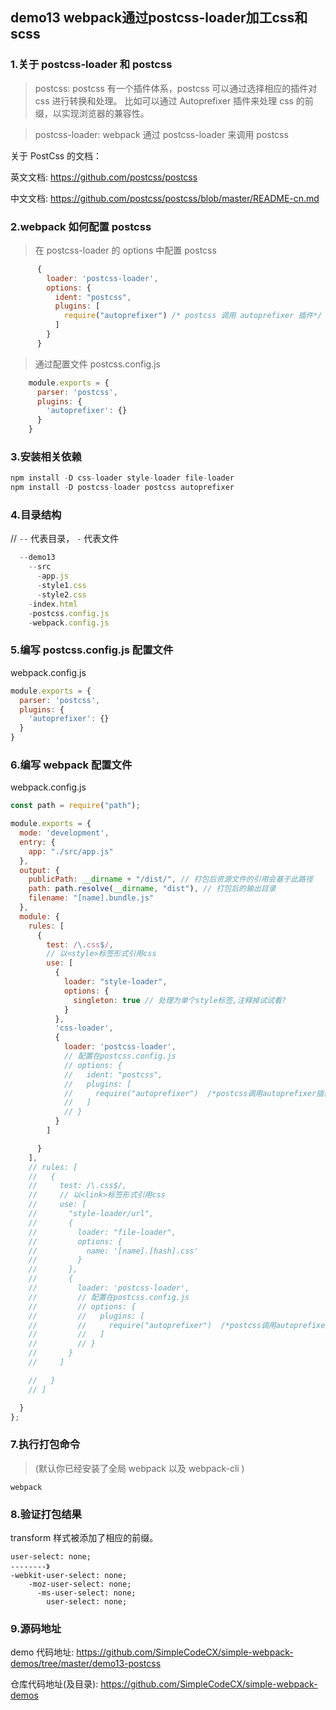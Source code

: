## demo13 webpack通过postcss-loader加工css和scss

### 1.关于 postcss-loader 和 postcss
>postcss: postcss 有一个插件体系，postcss 可以通过选择相应的插件对 css 进行转换和处理。
比如可以通过 Autoprefixer 插件来处理 css 的前缀，以实现浏览器的兼容性。

>postcss-loader: webpack 通过 postcss-loader 来调用 postcss

关于 PostCss 的文档：

英文文档: https://github.com/postcss/postcss

中文文档: https://github.com/postcss/postcss/blob/master/README-cn.md

### 2.webpack 如何配置 postcss
>在 postcss-loader 的 options 中配置 postcss
```javascript
      {
        loader: 'postcss-loader',
        options: {
          ident: "postcss",
          plugins: [
            require("autoprefixer") /* postcss 调用 autoprefixer 插件*/
          ]
        }
      }
```
>通过配置文件 postcss.config.js
```javascript
    module.exports = {
      parser: 'postcss',
      plugins: {
        'autoprefixer': {}
      }
    }
```

### 3.安装相关依赖
```javascript
npm install -D css-loader style-loader file-loader
npm install -D postcss-loader postcss autoprefixer
```

### 4.目录结构
// `--` 代表目录， `-` 代表文件
```javascript
  --demo13
    --src
      -app.js
      -style1.css
      -style2.css
    -index.html
    -postcss.config.js
    -webpack.config.js
```


### 5.编写 postcss.config.js 配置文件
webpack.config.js

```javascript
module.exports = {
  parser: 'postcss',
  plugins: {
    'autoprefixer': {}
  }
}
```

### 6.编写 webpack 配置文件
webpack.config.js

```javascript
const path = require("path");

module.exports = {
  mode: 'development',
  entry: {
    app: "./src/app.js"
  },
  output: {
    publicPath: __dirname + "/dist/", // 打包后资源文件的引用会基于此路径
    path: path.resolve(__dirname, "dist"), // 打包后的输出目录
    filename: "[name].bundle.js"
  },
  module: {
    rules: [
      {
        test: /\.css$/,
        // 以<style>标签形式引用css
        use: [
          {
            loader: "style-loader",
            options: {
              singleton: true // 处理为单个style标签,注释掉试试看?
            }
          },
          'css-loader',
          {
            loader: 'postcss-loader',
            // 配置在postcss.config.js
            // options: {
            //   ident: "postcss",
            //   plugins: [
            //     require("autoprefixer")  /*postcss调用autoprefixer插件*/
            //   ]
            // }
          }
        ]

      }
    ],
    // rules: [
    //   {
    //     test: /\.css$/,
    //     // 以<link>标签形式引用css
    //     use: [
    //       "style-loader/url",
    //       {
    //         loader: "file-loader",
    //         options: {
    //           name: '[name].[hash].css'
    //         }
    //       },
    //       {
    //         loader: 'postcss-loader',
    //         // 配置在postcss.config.js
    //         // options: {
    //         //   plugins: [
    //         //     require("autoprefixer")  /*postcss调用autoprefixer插件*/
    //         //   ]
    //         // }
    //       }
    //     ]

    //   }
    // ]

  }
};
```


### 7.执行打包命令

>(默认你已经安装了全局 webpack 以及 webpack-cli )

```javacript
webpack
```


### 8.验证打包结果

transform 样式被添加了相应的前缀。

```javacript
user-select: none;
--------》
-webkit-user-select: none;
    -moz-user-select: none;
      -ms-user-select: none;
        user-select: none;
```
### 9.源码地址
demo 代码地址: https://github.com/SimpleCodeCX/simple-webpack-demos/tree/master/demo13-postcss

仓库代码地址(及目录): https://github.com/SimpleCodeCX/simple-webpack-demos